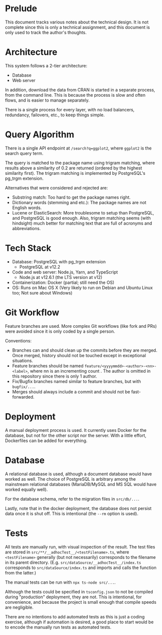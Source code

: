 # Prelude

This document tracks various notes about the technical design. It is not complete since this is only a technical assignment, and this document is only used to track the author's thoughts.

# Architecture

This system follows a 2-tier architecture:

- Database
- Web server

In addition, download the data from CRAN is started in a separate process, from the command line. This is because the process is slow and often flows, and is easier to manage separately.

There is a single process for every layer, with no load balancers, redundancy, failovers, etc., to keep things simple.

# Query Algorithm

There is a single API endpoint at `/search?q=ggplot2`, where `ggplot2` is the search query term.

The query is matched to the package name using trigram matching, where results above a similarity of 0.2 are returned (ordered by the highest similarity first). The trigram matching is implemented by PostgreSQL's pg_trgm extension.

Alternatives that were considered and rejected are:

- Substring match: Too hard to get the package names right.
- Dictionary words (stemming and etc.): The package names are not English words.
- Lucene or ElasticSearch: More troublesome to setup than PostgreSQL, and PostgreSQL is good enough. Also, trigram matching seems (with hindsight) much better for matching text that are full of acronyms and abbreviations.

# Tech Stack

- Database: PostgreSQL with pg_trgm extension
  - PostgreSQL at v12.2
- Code and web server: Node.js, Yarn, and TypeScript
  - Node.js at v12.6.1 (the LTS version at v12)
- Containerization: Docker (partial; still need the OS)
- OS: Runs on Mac OS X (Very likely to run on Debian and Ubuntu Linux too; Not sure about Windows)

# Git Workflow

Feature branches are used. More complex Git workflows (like fork and PRs) were avoided since it is only coded by a single person.

Conventions:

- Branches can and should clean up the commits before they are merged. Once merged, history should not be touched except in exceptional situations.
- Feature branches should be named `feature/<yyyymmdd>-<author>-<nn>-<label>`, where nn is an incrementing count . The author is omitted in this repository since there is only 1 author.
- Fix/Bugfix branches named similar to feature branches, but with `bugfix/...`.
- Merges should always include a commit and should not be fast-forwarded.

# Deployment

A manual deployment process is used. It currently uses Docker for the database, but not for the other script nor the server. With a little effort, Dockerfiles can be added for everything.

# Database

A relational database is used, although a document database would have worked as well. The choice of PostgreSQL is arbitrary among the mainstream relational databases (MariaDB/MySQL and MS SQL would have worked equally well).

For the database schema, refer to the migration files in `src/db/...`.

Lastly, note that in the docker deployment, the database does not persist data once it is shut off. This is intentional (the `--rm` option is used).

# Tests

All tests are manually run, with visual inspection of the result. The test files are stored in `src/**/__adhocTest__/<testFilename>.ts`, where `<testFilename>` generally (but not necessarily) corresponds to the filename in its parent directory. (E.g. `src/dataSource/__adhocTest__/index.ts` corresponds to `src/dataSource/index.ts` and imports and calls the function from the latter.)

The manual tests can be run with `npx ts-node src/...`.

Although the tests could be specified in `tsconfig.json` to not be compiled during "production" deployment, they are not. This is intentional, for convenience, and because the project is small enough that compile speeds are negligible.

There are no intentions to add automated tests as this is just a coding exercise, although if automation is desired, a good place to start would be to encode the manually run tests as automated tests.
